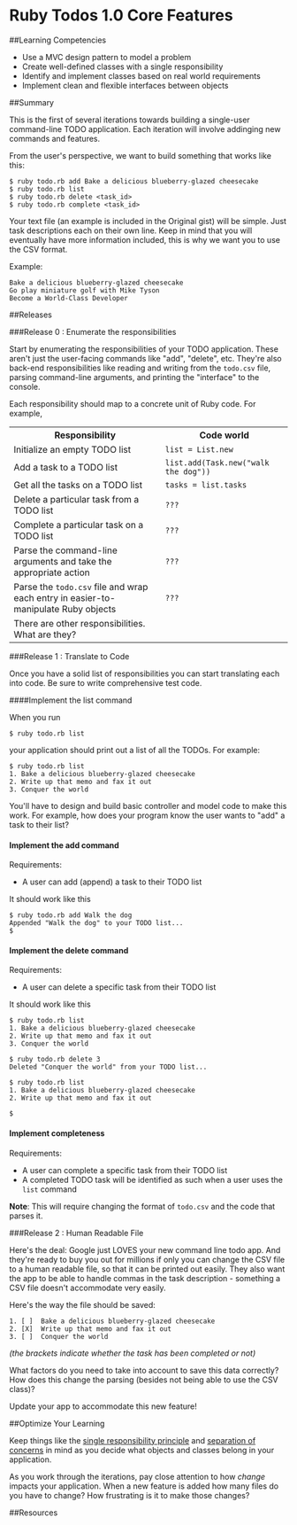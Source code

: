 # Ruby Todos 1.0 Core Features 
 
##Learning Competencies 

* Use a MVC design pattern to model a problem
* Create well-defined classes with a single responsibility
* Identify and implement classes based on real world requirements
* Implement clean and flexible interfaces between objects

##Summary 

 This is the first of several iterations towards building a single-user command-line TODO application.  Each iteration will involve addinging new commands and features.

From the user's perspective, we want to build something that works like this:

```text
$ ruby todo.rb add Bake a delicious blueberry-glazed cheesecake
$ ruby todo.rb list
$ ruby todo.rb delete <task_id>
$ ruby todo.rb complete <task_id>
```

Your text file (an example is included in the Original gist) will be simple.  Just task descriptions each on their own line.  Keep in mind that you will eventually have more information included, this is why we want you to use the CSV format.

Example:  

```text  
Bake a delicious blueberry-glazed cheesecake  
Go play miniature golf with Mike Tyson  
Become a World-Class Developer  
```` 

##Releases

###Release 0 : Enumerate the responsibilities

Start by enumerating the responsibilities of your TODO application.  These aren't just the user-facing commands like "add", "delete", etc.  They're also back-end responsibilities like reading and writing from the `todo.csv` file, parsing command-line arguments, and printing the "interface" to the console.

Each responsibility should map to a concrete unit of Ruby code.  For example,

<table class="table table-striped table-bordered">
  <tr>
    <th>Responsibility</th>
    <th>Code world</th>
  </tr>
  <tr>
    <td>Initialize an empty TODO list</td>
    <td>
      <code>list = List.new</code>
    </td>
  </tr>
  <tr>
    <td>Add a task to a TODO list</td>
    <td>
      <code>list.add(Task.new("walk the dog"))</code>
    </td>
  </tr>
  <tr>
    <td>Get all the tasks on a TODO list</td>
    <td>
      <code>tasks = list.tasks</code>
    </td>
  </tr>
  <tr>
    <td>Delete a particular task from a TODO list</td>
    <td><code>???</code></td>
  </tr>
  <tr>
    <td>Complete a particular task on a TODO list</td>
    <td><code>???</code></td>
  </tr>

  <tr>
    <td>Parse the command-line arguments and take the appropriate action</td>
    <td><code>???</code></td>
  </tr>
  <tr>
    <td>Parse the <code>todo.csv</code> file and wrap each entry in easier-to-manipulate Ruby objects</td>
    <td><code>???</code></td>
  </tr>
  <tr>
    <td>There are other responsibilities.  What are they?</td>
    <td></td>
  </tr>
</table>

###Release 1 : Translate to Code

Once you have a solid list of responsibilities you can start translating each into code.  Be sure to write comprehensive test code.

####Implement the list command

When you run

```text
$ ruby todo.rb list
```

your application should print out a list of all the TODOs. For example:

```text
$ ruby todo.rb list
1. Bake a delicious blueberry-glazed cheesecake
2. Write up that memo and fax it out
3. Conquer the world
```

You'll have to design and build basic controller and model code to make this work.  For example, how does your program know the user wants to "add" a task to their list?

#### Implement the add command

Requirements:

- A user can add (append) a task to their TODO list

It should work like this

```text
$ ruby todo.rb add Walk the dog
Appended "Walk the dog" to your TODO list...
$
```

#### Implement the delete command

Requirements:

- A user can delete a specific task from their TODO list

It should work like this

```text
$ ruby todo.rb list
1. Bake a delicious blueberry-glazed cheesecake
2. Write up that memo and fax it out
3. Conquer the world

$ ruby todo.rb delete 3
Deleted "Conquer the world" from your TODO list...

$ ruby todo.rb list
1. Bake a delicious blueberry-glazed cheesecake
2. Write up that memo and fax it out

$
```

#### Implement completeness

Requirements:

- A user can complete a specific task from their TODO list
- A completed TODO task will be identified as such when a user uses the `list` command

**Note**: This will require changing the format of `todo.csv` and the code that parses it.

###Release 2 : Human Readable File

Here's the deal:  Google just LOVES your new command line todo app.  And they're ready to buy you out for millions if only you can change the CSV file to a human readable file, so that it can be printed out easily.  They also want the app to be able to handle commas in the task description - something a CSV file doesn't accommodate very easily.

Here's the way the file should be saved:

```text
1. [ ]  Bake a delicious blueberry-glazed cheesecake
2. [X]  Write up that memo and fax it out
3. [ ]  Conquer the world
```

*(the brackets indicate whether the task has been completed or not)*

What factors do you need to take into account to save this data correctly?  How does this change the parsing (besides not being able to use the CSV class)?  

Update your app to accommodate this new feature!

##Optimize Your Learning 

Keep things like the [single responsibility principle](http://en.wikipedia.org/wiki/Single_responsibility_principle) and [separation of concerns](http://en.wikipedia.org/wiki/Separation_of_concerns) in mind as you decide what objects and classes belong in your application.

As you work through the iterations, pay close attention to how *change* impacts your application.  When a new feature is added how many files do you have to change?  How frustrating is it to make those changes?


##Resources